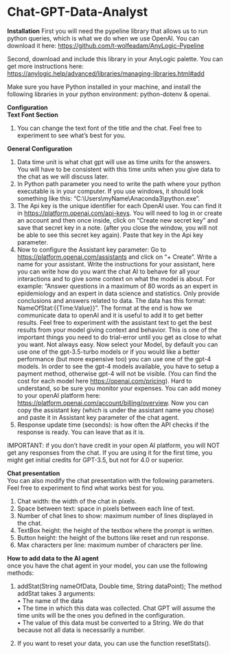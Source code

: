 # Chat-GPT-Data-Analyst

**Installation**
First you will need the pypeline library that allows us to run python queries, which is what we do when we use OpenAI. You can download it here: https://github.com/t-wolfeadam/AnyLogic-Pypeline

Second, download and include this library in your AnyLogic palette. You can get more instructions here: https://anylogic.help/advanced/libraries/managing-libraries.html#add

Make sure you have Python installed in your machine, and install the following libraries in your python environment: python-dotenv & openai. 

**Configuration**  
**Text Font Section**
1.	You can change the text font of the title and the chat. Feel free to experiment to see what’s best for you.

**General Configuration**  
1.	Data time unit is what chat gpt will use as time units for the answers. You will have to be consistent with this time units when you give data to the chat as we will discuss later.
2.	In Python path parameter you need to write the path where your python executable is in your computer. If you use windows, it should look something like this: “C:\\Users\\myName\\Anaconda3\\python.exe”. 
3.	The Api key is the unique identifier for each OpenAI user. You can find it in https://platform.openai.com/api-keys. You will need to log in or create an account and then once inside, click on “Create new secret key” and save that secret key in a note. (after you close the window, you will not be able to see this secret key again). Paste that key in the Api key parameter.
4.	Now to configure the Assistant key parameter: Go to https://platform.openai.com/assistants and click on “+ Create”. Write a name for your assistant. Write the instructions for your assistant, here you can write how do you want the chat AI to behave for all your interactions and to give some context on what the model is about. For example: “Answer questions in a maximum of 80 words as an expert in epidemiology and an expert in data science and statistics. Only provide conclusions and answers related to data. The data has this format: NameOfStat:{{Time:Value}}”. The format at the end is how we communicate data to openAI and it is useful to add it to get better results. Feel free to experiment with the assistant text to get the best results from your model giving context and behavior. This is one of the important things you need to do trial-error until you get as close to what you want. Not always easy. Now select your Model, by default you can use one of the gpt-3.5-turbo models or if you would like a better performance (but more expensive too) you can use one of the gpt-4 models. In order to see the gpt-4 models available, you have to setup a payment method, otherwise gpt-4 will not be visible. (You can find the cost for each model here https://openai.com/pricing). Hard to understand, so be sure you monitor your expenses. You can add money to your openAI platform here: https://platform.openai.com/account/billing/overview. Now you can copy the assistant key (which is under the assistant name you chose) and paste it in Assistant key parameter of the chat agent.
5.	Response update time (seconds): is how often the API checks if the response is ready. You can leave that as it is.
  
IMPORTANT: if you don’t have credit in your open AI platform, you will NOT get any responses from the chat. If you are using it for the first time, you might get initial credits for GPT-3.5, but not for 4.0 or superior.

**Chat presentation**  
You can also modify the chat presentation with the following parameters. Feel free to experiment to find what works best for you.
1.	Chat width: the width of the chat in pixels.
2.	Space between text: space in pixels between each line of text.
3.	Number of chat lines to show: maximum number of lines displayed in the chat.
4.	TextBox height: the height of the textbox where the prompt is written.
5.	Button height: the height of the buttons like reset and run response.
6.	Max characters per line: maximum number of characters per line.

**How to add data to the AI agent**  
once you have the chat agent in your model, you can use the following methods:
1. addStat(String nameOfData, Double time, String dataPoint);
The method addStat takes 3 arguments:  
•	The name of the data  
•	The time in which this data was collected. Chat GPT will assume the time units will be the ones you defined in the configuration.  
•	The value of this data must be converted to a String. We do that because not all data is necessarily a number.  

2. If you want to reset your data, you can use the function resetStats().
